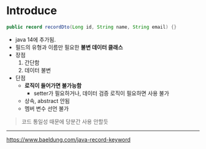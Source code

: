 # Introduce
```java
public record recordDto(Long id, String name, String email) {}
```

- java 14에 추가됨. 
- 필드의 유형과 이름만 필요한 **불변 데이터 클래스**
- 장점
  1. 간단함
  2. 데이터 불변
- 단점
  - **로직이 들어가면 불가능함**
    - setter가 필요하거나, 데이터 검증 로직이 필요하면 사용 불가
  - 상속, abstract 안됨
  - 멤버 변수 선언 불가

> 코드 통일성 때문에 당분간 사용 안할듯

---

https://www.baeldung.com/java-record-keyword